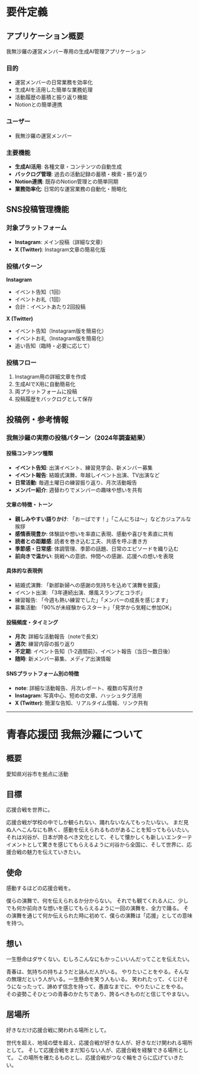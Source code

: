 # 要件定義

## アプリケーション概要
我無沙羅の運営メンバー専用の生成AI管理アプリケーション

### 目的
- 運営メンバーの日常業務を効率化
- 生成AIを活用した簡単な業務処理
- 活動履歴の蓄積と振り返り機能
- Notionとの簡単連携

### ユーザー
- 我無沙羅の運営メンバー

### 主要機能
- **生成AI活用**: 各種文章・コンテンツの自動生成
- **バックログ管理**: 過去の活動記録の蓄積・検索・振り返り
- **Notion連携**: 既存のNotion管理との簡単同期
- **業務効率化**: 日常的な運営業務の自動化・簡略化

## SNS投稿管理機能

### 対象プラットフォーム
- **Instagram**: メイン投稿（詳細な文章）
- **X (Twitter)**: Instagram文章の簡易化版

### 投稿パターン
**Instagram**
- イベント告知（1回）
- イベントお礼（1回）
- 合計：イベントあたり2回投稿

**X (Twitter)**
- イベント告知（Instagram版を簡易化）
- イベントお礼（Instagram版を簡易化）
- 追い告知（臨時・必要に応じて）

### 投稿フロー
1. Instagram用の詳細文章を作成
2. 生成AIでX用に自動簡易化
3. 両プラットフォームに投稿
4. 投稿履歴をバックログとして保存

## 投稿例・参考情報

### 我無沙羅の実際の投稿パターン（2024年調査結果）

#### **投稿コンテンツ種類**
- **イベント告知**: 出演イベント、練習見学会、新メンバー募集
- **イベント報告**: 結婚式演舞、年越しイベント出演、TV出演など
- **日常活動**: 毎週土曜日の練習振り返り、月次活動報告
- **メンバー紹介**: 週替わりでメンバーの趣味や想いを共有

#### **文章の特徴・トーン**
- **親しみやすい語りかけ**: 「おーばです！」「こんにちは〜」などカジュアルな挨拶
- **感情表現豊か**: 体験談や想いを率直に表現、感動や喜びを素直に共有
- **読者との距離感**: 読者を巻き込む工夫、共感を呼ぶ書き方
- **季節感・日常感**: 体調管理、季節の話題、日常のエピソードを織り込む
- **前向きで温かい**: 挑戦への意欲、仲間への感謝、応援への想いを表現

#### **具体的な表現例**
- 結婚式演舞: 「新郎新婦への感謝の気持ちを込めて演舞を披露」
- イベント出演: 「3年連続出演、爆風スランプとコラボ」
- 練習報告: 「今週も熱い練習でした」「メンバーの成長を感じます」
- 募集活動: 「90%が未経験からスタート」「見学から気軽に参加OK」

#### **投稿頻度・タイミング**
- **月次**: 詳細な活動報告（noteで長文）
- **週次**: 練習内容の振り返り
- **不定期**: イベント告知（1-2週間前）、イベント報告（当日〜数日後）
- **随時**: 新メンバー募集、メディア出演情報

#### **SNSプラットフォーム別の特徴**
- **note**: 詳細な活動報告、月次レポート、複数の写真付き
- **Instagram**: 写真中心、短めの文章、ハッシュタグ活用
- **X (Twitter)**: 簡潔な告知、リアルタイム情報、リンク共有

---

# 青春応援団 我無沙羅について

## 概要
愛知県刈谷市を拠点に活動

## 目標
応援合戦を世界に。

応援合戦が学校の中でしか観られない、踊れないなんてもったいない。
まだ見ぬ人へこんなにも熱く、感動を伝えられるものがあることを知ってもらいたい。
それは刈谷が、日本が誇るべき文化として、そして懐かしくも新しいエンターテイメントとして驚きを感じてもらえるように刈谷から全国に、そして世界に、応援合戦の魅力を伝えていきたい。

## 使命
感動するほどの応援合戦を。

僕らの演舞で、何を伝えられるか分からない。
それでも観てくれる人に、少しでも何か前向きな想いを感じてもらえるように一回の演舞を、全力で踊る。
その演舞を通じて何か伝えられた時に初めて、僕らの演舞は「応援」としての意味を持つ。

## 想い
一生懸命はダサくない。むしろこんなにもかっこいいんだってことを伝えたい。

青春は、気持ちの持ちようだと詠んだ人がいる。
やりたいことをやる。そんなの無理だという人がいる。一生懸命を笑う人もいる。
笑われたって、くじけそうになったって、諦めず信念を持って、愚直なまでに、やりたいことをやる。
その姿勢こそひとつの青春のかたちであり、誇るべきものだと信じてやまない。

## 居場所
好きなだけ応援合戦に関われる場所として。

世代を超え、地域の壁を超え、応援合戦が好きな人が、好きなだけ関われる場所として。
そして応援合戦をまだ知らない人が、応援合戦を経験できる場所として。
この場所を確たるものとし、応援合戦がつなぐ輪をさらに広げていきたい。